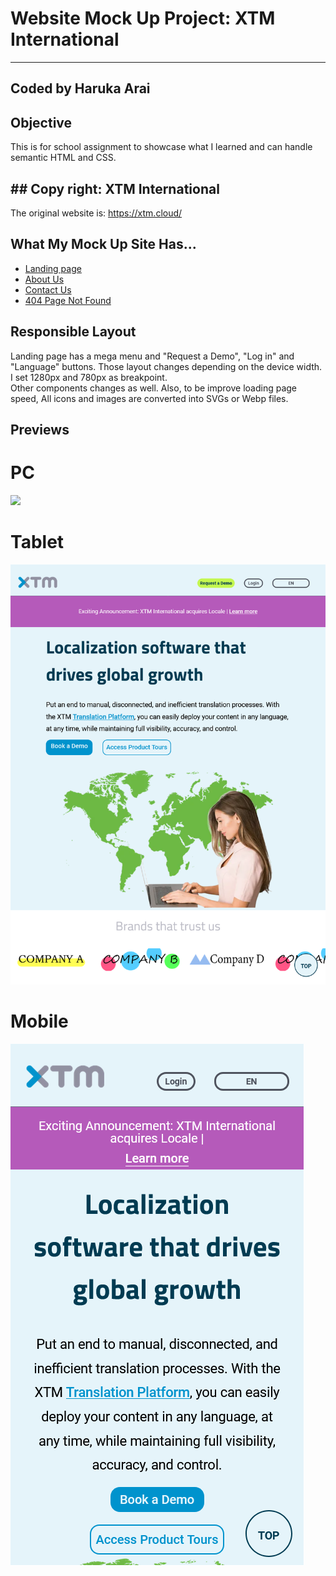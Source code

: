 # Website Mock Up Project: XTM International

---

## Coded by Haruka Arai

## Objective

This is for school assignment to showcase what I learned and can handle semantic HTML and CSS.

## ## Copy right: XTM International

The original website is: https://xtm.cloud/

## What My Mock Up Site Has...

- [Landing page](https://harukaarai95.github.io/xtm-mock-up/)
- [About Us](https://harukaarai95.github.io/xtm-mock-up/pages/about.html)
- [Contact Us](https://harukaarai95.github.io/xtm-mock-up/pages/contact-us.html)
- [404 Page Not Found](https://harukaarai95.github.io/xtm-mock-up/pages/404.html)

## Responsible Layout

Landing page has a mega menu and "Request a Demo", "Log in" and "Language" buttons. Those layout changes depending on the device width. I set 1280px and 780px as breakpoint.  
Other components changes as well. Also, to be improve loading page speed, All icons and images are converted into SVGs or Webp files.

## Previews

# PC

<img src="./preview/desktop-landing/png">

# Tablet

<img src="./preview/tablet-landing.png">

# Mobile

<img src="./preview/mobile-landing.png">
